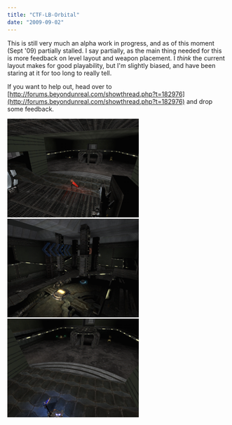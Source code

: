 ```yaml
---
title: "CTF-LB-Orbital"
date: "2009-09-02"
---
```


This is still very much an alpha work in progress, and as of this moment (Sept '09) partially stalled. I say partially, as the main thing needed for this is more feedback on level layout and weapon placement. I _think_ the current layout makes for good playability, but I'm slightly biased, and have been staring at it for too long to really tell.

If you want to help out, head over to [http://forums.beyondunreal.com/showthread.php?t=182976](http://forums.beyondunreal.com/showthread.php?t=182976) and drop some feedback.

[![rbase01](images/rbase01-300x225.png "rbase01")](/wp-content/uploads/2009/03/rbase01.png)[![center](images/center-300x225.png "center")](/wp-content/uploads/2009/03/center.png)[![bbase01](images/bbase01-300x225.png "bbase01")](/wp-content/uploads/2009/03/bbase01.png)
